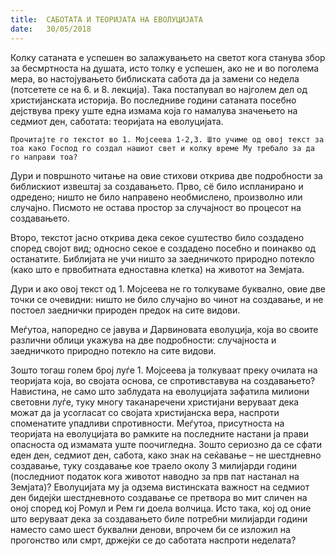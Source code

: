```yaml
---
title:  САБОТАТА И ТЕОРИЈАТА НА ЕВОЛУЦИЈАТА
date:   30/05/2018
---
```


Колку сатаната е успешен во залажувањето на светот кога станува збор за бесмртноста на душата, исто толку е успешен, ако не и во поголема мера, во настојувањето библиската сабота да ја замени со недела (потсетете се на 6. и 8. лекција). Така постапувал во најголем дел од христијанската историја. Во последниве години сатаната посебно дејствува преку уште една измама која го намалува значењето на седмиот ден, саботата: теори­јата на еволуцијата.

`Прочитајте го текстот во 1. Мојсеева 1-2,3. Што учиме од овој текст за тоа како Господ го создал нашиот свет и колку време Му требало за да го направи тоа?`

Дури и површното читање на овие стихови открива две подробности за библискиот извештај за создавањето. Прво, сё било испланирано и одре­дено; ништо не било направено необмислено, произволно или случај­но. Писмото не остава простор за случајност во процесот на создавањето.

Второ, текстот јасно открива дека секое суштество било создадено според својот вид; односно секое е создадено посебно и поинакво од останатите. Библијата не учи ништо за заедничкото природно потекло (како што е првобитната едноставна клетка) на животот на Земјата.

Дури и ако овој текст од 1. Мојсеева не го толкуваме буквално, овие две точки се очевидни: ништо не било случајно во чинот на создавање, и не постоел заеднички природен предок на сите видови.

Меѓутоа, напоредно се јавува и Дарвиновата еволуција, која во своите различни облици укажува на две подробности: случајноста и заедничкото природно потекло на сите видови.

Зошто тогаш голем број луѓе 1. Мојсеева ја толкуваат преку очилата на теоријата која, во својата основа, се спротивставува на создавањето? Навистина, не само што заблудата на еволуцијата зафатила милиони световни луѓе, туку многу таканаречени христијани веруваат дека можат да ја усогласат со својата христијанска вера, наспроти споменатите упадливи спротивности.
Меѓутоа, присутноста на теоријата на еволуцијата во рамките на последните настани ја прави опасноста од измамата уште поочигледна. Зошто сериозно да се сфати еден ден, седмиот ден, сабота, како знак на сеќавање – не шестдневно создавање, туку создавање кое траело околу 3 милијарди години (последниот податок кога животот наводно за прв пат настанал на Земјата)? Еволуцијата му ја одзема вистинската важност на седмиот ден бидејќи шестдневното создавање се претвора во мит сличен на оној според кој Ромул и Рем ги доела волчица. Исто така, кој од оние што веруваат дека за создавањето биле потребни милијарди години наместо само шест буквални денови, впрочем би се изложил на прогонство или смрт, држејќи се до саботата наспроти неделата?
